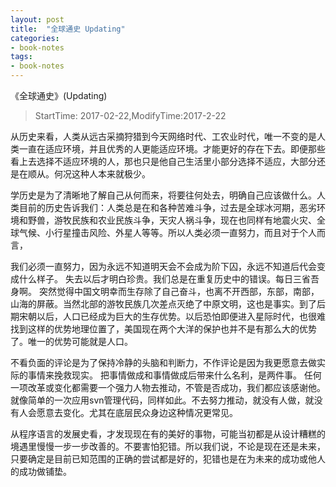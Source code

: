 ```yaml
---
layout: post
title:  "全球通史 Updating"
categories:
- book-notes
tags:
- book-notes
---
```


《全球通史》(Updating)

> StartTime: 2017-02-22,ModifyTime:2017-2-22

从历史来看，人类从远古采摘狩猎到今天网络时代、工农业时代，唯一不变的是人类一直在适应环境，并且优秀的人更能适应环境。才能更好的存在下去。即便那些看上去选择不适应环境的人，那也只是他自己生活里小部分选择不适应，大部分还是在顺从。何况这种人本来就极少。

<!---more--->

学历史是为了清晰地了解自己从何而来，将要往何处去，明确自己应该做什么。人类目前的历史告诉我们：人类总是在和各种苦难斗争，过去是全球冰河期，恶劣环境和野兽，游牧民族和农业民族斗争，天灾人祸斗争，现在也同样有地震火灾、全球气候、小行星撞击风险、外星人等等。所以人类必须一直努力，而且对于个人而言，

我们必须一直努力，因为永远不知道明天会不会成为阶下囚，永远不知道后代会变成什么样子。
失去以后才明白珍贵。我们总是在重复历史中的错误。每日三省吾身啊。
突然觉得中国文明幸而生存除了自己奋斗，也离不开西部，东部，南部，山海的屏蔽。当然北部的游牧民族几次差点灭绝了中原文明，这也是事实。到了后期宋朝以后，人口已经成为巨大的生存优势。以后恐怕即便进入星际时代，也很难找到这样的优势地理位置了，美国现在两个大洋的保护也并不是有那么大的优势了。唯一的优势可能就是人口。

不看负面的评论是为了保持冷静的头脑和判断力，不作评论是因为我更愿意去做实际的事情来挽救现实。
把事情做成和事情做成后带来什么名利，是两件事。
任何一项改革或变化都需要一个强力人物去推动，不管是否成功，我们都应该感谢他。 就像简单的一次应用svn管理代码，同样如此。不去努力推动，就没有人做，就没有人会愿意去变化。尤其在底层民众身边这种情况更常见。

从程序语言的发展史看，才发现现在有的美好的事物，可能当初都是从设计糟糕的境遇里慢慢一步一步改善的。不要害怕犯错。所以我们说，不论是现在还是未来，只要确定是目前已知范围的正确的尝试都是好的，犯错也是在为未来的成功或他人的成功做铺垫。
